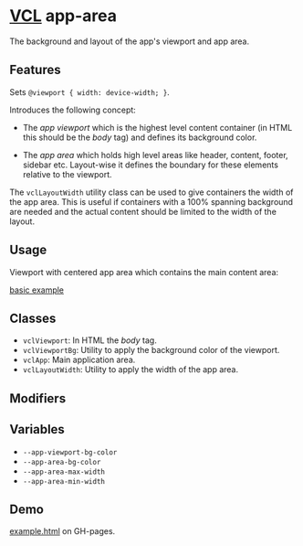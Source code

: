 # [VCL](https://vcl.github.io/) app-area

The background and layout of the app's viewport and app area.

## Features

Sets `@viewport { width: device-width; }`.

Introduces the following concept:

- The _app viewport_ which is the highest level content container
(in HTML this should be the _body_ tag) and defines its background color.

- The _app area_ which holds high level areas like header, content, footer,
sidebar etc. Layout-wise it defines the boundary for these elements relative
to the viewport.

The `vclLayoutWidth` utility class can be used to give containers the width of
the app area. This is useful if containers with a 100% spanning background
are needed and the actual content should be limited to the width of the layout.

## Usage

Viewport with centered app area which contains the main content area:

[basic example](/demo/example.html)

## Classes

- `vclViewport`: In HTML the _body_ tag.
- `vclViewportBg`: Utility to apply the background color of the viewport.
- `vclApp`: Main application area.
- `vclLayoutWidth`: Utility to apply the width of the app area.

## Modifiers

## Variables

- `--app-viewport-bg-color`
- `--app-area-bg-color`
- `--app-area-max-width`
- `--app-area-min-width`

## Demo

[example.html](/demo/example.html) on GH-pages.
